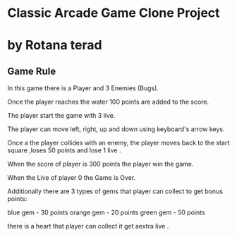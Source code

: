 # Classic Arcade Game Clone Project
# by Rotana terad

## Game Rule

In this game there is a Player and 3 Enemies (Bugs).

Once the player reaches the water 100 points are added to the score.

The player start the game with 3 live.

The player can move left, right, up and down using keyboard's arrow keys.

Once a the player collides with an enemy, the player moves back to the start square ,loses 50 points and lose 1 live .

When the score of player is 300 points the player win the game.

When the Live of player 0 the Game is Over.

Additionally there are 3 types of gems that player can collect to get bonus points:

blue gem - 30 points
orange gem - 20 points
green gem - 50 points

there is a heart that player can collect it get aextra live .
